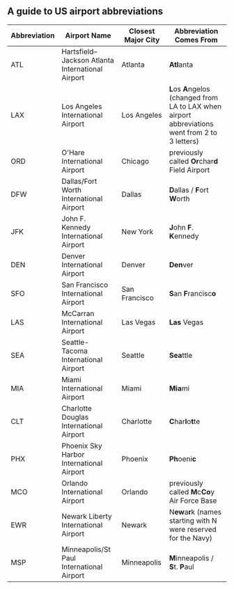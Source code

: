 ## A guide to US airport abbreviations
|Abbreviation | Airport Name                                       | Closest Major City   | Abbreviation Comes From                                                                          |
|-------------|----------------------------------------------------|----------------------|--------------------------------------------------------------------------------------------------|
|ATL          | Hartsfield–Jackson Atlanta International Airport   | Atlanta              | **Atl**anta                                                                                      |
|LAX          | Los Angeles International Airport                  | Los Angeles          | **L**os **A**ngelos (changed from LA to LAX when airport abbreviations went from 2 to 3 letters) |
|ORD          | O'Hare International Airport                       | Chicago              | previously called **Or**char**d** Field Airport                                                  |
|DFW          | Dallas/Fort Worth International Airport            | Dallas               | **D**allas / **F**ort **W**orth                                                                  |
|JFK          | John F. Kennedy International Airport              | New York             | **J**ohn **F**. **K**ennedy                                                                      |
|DEN          | Denver International Airport                       | Denver               | **Den**ver                                                                                       |
|SFO          | San Francisco International Airport                | San Francisco        | **S**an **F**rancisc**o**                                                                        |
|LAS          | McCarran International Airport                     | Las Vegas            | **Las** Vegas                                                                                   |
|SEA          | Seattle-Tacoma International Airport               | Seattle              | **Sea**ttle                                                                                      |
|MIA          | Miami International Airport                        | Miami                | **Mia**mi                                                                                        |
|CLT          | Charlotte Douglas International Airport            | Charlotte            | **C**har**l**o**t**te                                                                            |
|PHX          | Phoenix Sky Harbor International Airport           | Phoenix              | **Ph**oeni**c**                                                                                  |
|MCO          | Orlando International Airport                      | Orlando              | previously called **M**c**Co**y Air Force Base                                                   |
|EWR          | Newark Liberty International Airport               | Newark               | N**ew**a**r**k (names starting with N were reserved for the Navy)                                |
|MSP          | Minneapolis/St Paul International Airport          | Minneapolis          | **M**inneapolis / **S**t. **P**aul                                                               |
